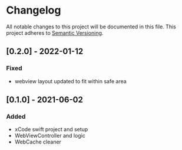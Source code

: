 # Changelog

All notable changes to this project will be documented in this file.
This project adheres to [Semantic Versioning](http://semver.org/).

## [0.2.0] - 2022-01-12

### Fixed

- webview layout updated to fit within safe area

## [0.1.0] - 2021-06-02

### Added

- xCode swift project and setup
- WebViewController and logic
- WebCache cleaner 
